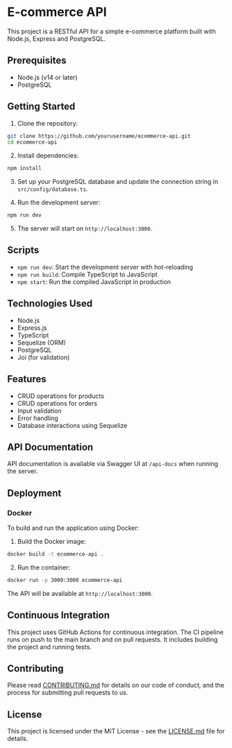 # E-commerce API

This project is a RESTful API for a simple e-commerce platform built with Node.js, Express and PostgreSQL.

## Prerequisites

- Node.js (v14 or later)
- PostgreSQL

## Getting Started

1. Clone the repository:

```bash
git clone https://github.com/yourusername/ecommerce-api.git
cd ecommerce-api
```

2. Install dependencies:

```bash
npm install
```

3. Set up your PostgreSQL database and update the connection string in `src/config/database.ts`.

4. Run the development server:

```bash
npm run dev
```

5. The server will start on `http://localhost:3000`.

## Scripts

- `npm run dev`: Start the development server with hot-reloading
- `npm run build`: Compile TypeScript to JavaScript
- `npm start`: Run the compiled JavaScript in production

## Technologies Used

- Node.js
- Express.js
- TypeScript
- Sequelize (ORM)
- PostgreSQL
- Joi (for validation)

## Features

- CRUD operations for products
- CRUD operations for orders
- Input validation
- Error handling
- Database interactions using Sequelize

## API Documentation

API documentation is available via Swagger UI at `/api-docs` when running the server.

## Deployment

### Docker

To build and run the application using Docker:

1. Build the Docker image:

```bash
docker build -t ecommerce-api .
```

2. Run the container:

```bash
docker run -p 3000:3000 ecommerce-api
```

The API will be available at `http://localhost:3000`.

## Continuous Integration

This project uses GitHub Actions for continuous integration. The CI pipeline runs on push to the main branch and on pull requests. It includes building the project and running tests.

## Contributing

Please read [CONTRIBUTING.md](CONTRIBUTING.md) for details on our code of conduct, and the process for submitting pull requests to us.

## License

This project is licensed under the MIT License - see the [LICENSE.md](LICENSE.md) file for details.
